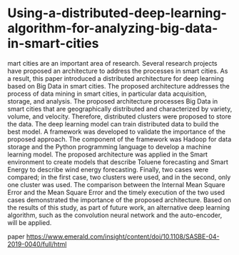 # Using-a-distributed-deep-learning-algorithm-for-analyzing-big-data-in-smart-cities
mart cities are an important area of research. Several research projects have proposed an
architecture to address the processes in smart cities. As a result, this paper introduced a
distributed architecture for deep learning based on Big Data in smart cities. The proposed
architecture addresses the process of data mining in smart cities, in particular data
acquisition, storage, and analysis. The proposed architecture processes Big Data in smart
cities that are geographically distributed and characterized by variety, volume, and velocity.
Therefore, distributed clusters were proposed to store the data. The deep learning model
can train distributed data to build the best model. A framework was developed to validate the
importance of the proposed approach. The component of the framework was Hadoop for data
storage and the Python programming language to develop a machine learning model. The
proposed architecture was applied in the Smart environment to create models that describe
Toluene forecasting and Smart Energy to describe wind energy forecasting.
Finally, two cases were compared; in the first case, two clusters were used, and in the
second, only one cluster was used. The comparison between the Internal Mean Square Error
and the Mean Square Error and the timely execution of the two used cases demonstrated the
importance of the proposed architecture.
Based on the results of this study, as part of future work, an alternative deep learning
algorithm, such as the convolution neural network and the auto-encoder, will be applied.

paper https://www.emerald.com/insight/content/doi/10.1108/SASBE-04-2019-0040/full/html
